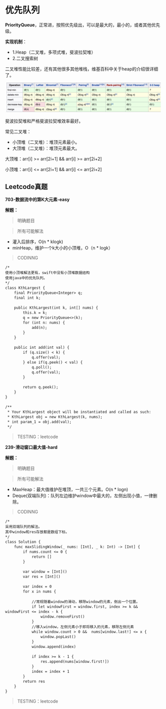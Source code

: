 # 优先队列

**PriorityQueue**，正常进，按照优先级出，可以是最大的，最小的，或者其他优先级。

**实现机制**：
- 1.Heap（二叉堆，多项式堆，斐波拉契堆）
- 2.二叉搜索树

二叉堆性能比较差，还有其他很多其他堆栈，维基百科中关于heap的介绍很详细了。

![堆性能](/GeekTimeAlgorithmPass/Resources/4-优先队列-1.png)

斐波拉契堆和严格斐波拉契堆效率最好。

常见二叉堆：
- 小顶堆（二叉堆）：堆顶元素最小。
- 大顶堆（二叉堆）：堆顶元素最大。

大顶堆：arr[i] >= arr[2i+1] && arr[i] >= arr[2i+2]  

小顶堆：arr[i] <= arr[2i+1] && arr[i] <= arr[2i+2]

## Leetcode真题
**703-数据流中的第K大元素-easy**

**解题：**
> 明确题目

> 所有可能解法
  - 灌入后排序，O(n * klogk)
  - minHeap，维护一个k大小的小顶堆，O（n * logk）

> CODINNG

```
/*
使用小顶堆解法更有，swift中没有小顶堆数据结构
使用java中的优先队列。
*/
class KthLargest {
    final PriorityQueue<Integer> q;
    final int k;

    public KthLargest(int k, int[] nums) {
        this.k = k;
        q = new PriorityQueue<>(k);
        for (int n: nums) {
            add(n);
        }
    }

    public int add(int val) {
        if (q.size() < k) {
            q.offer(val);
        } else if(q.peek() < val) {
            q.poll();
            q.offer(val);
        }

        return q.peek();
    }
}

/**
 * Your KthLargest object will be instantiated and called as such:
 * KthLargest obj = new KthLargest(k, nums);
 * int param_1 = obj.add(val);
 */
```
> TESTING：leetcode

**239-滑动窗口最大值-hard**

**解题：**
> 明确题目

> 所有可能解法
  - MaxHeap：最大值维护在堆顶，一共三个元素。O(n * logn)
  - Deque(双端队列)：队列左边维护window中最大的，左侧出现小值，一律删除。

> CODINNG

```
/*
采用双端队列的解法。
其中window和res存放都是数组下标。
*/
class Solution {
    func maxSlidingWindow(_ nums: [Int], _ k: Int) -> [Int] {
        if nums.count <= 0 {
            return []
        }

        var window = [Int]()
        var res = [Int]()

        var index = 0
        for x in nums {

            //常规随着window的滑动，移除window的元素，倒出一个位置。
            if let windowFirst = window.first, index >= k && windowFirst <= index - k {
                window.removeFirst()
            }
            //移入window，左侧元素小于即将移入的元素，移除左侧元素
            while window.count > 0 &&  nums[window.last!] <= x {
                window.popLast()
            }
            window.append(index)

            if index >= k - 1 {
                res.append(nums[window.first!])
            }
            index = index + 1
        }
        return res
    }
}
```
> TESTING：leetcode

